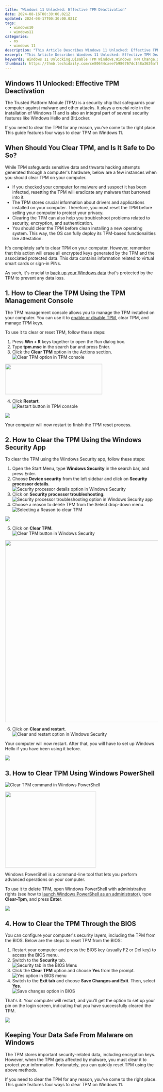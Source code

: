 ```yaml
---
title: "Windows 11 Unlocked: Effective TPM Deactivation"
date: 2024-08-16T00:30:00.021Z
updated: 2024-08-17T00:30:00.021Z
tags:
  - windows10
  - windows11
categories:
  - os
  - windows 11
description: "This Article Describes Windows 11 Unlocked: Effective TPM Deactivation"
excerpt: "This Article Describes Windows 11 Unlocked: Effective TPM Deactivation"
keywords: Windows 11 Unlocking,Disable TPM Windows,Windows TPM Change,XPPCooler Tool,BIOS TPM Deactivate,Enabling OS Boot,PC Secure Settings
thumbnail: https://thmb.techidaily.com/ce80644caee7b986767dc148a3626afb6dedcf8d303ed5814c688bdf2e6498bb.jpg
---
```


## Windows 11 Unlocked: Effective TPM Deactivation

 The Trusted Platform Module (TPM) is a security chip that safeguards your computer against malware and other attacks. It plays a crucial role in the installation of Windows 11 and is also an integral part of several security features like Windows Hello and BitLocker.

 If you need to clear the TPM for any reason, you've come to the right place. This guide features four ways to clear TPM on Windows 11\.

## When Should You Clear TPM, and Is It Safe to Do So?

 While TPM safeguards sensitive data and thwarts hacking attempts generated through a computer's hardware, below are a few instances when you should clear TPM on your computer.

* If you [checked your computer for malware](https://www.makeuseof.com/tag/computer-virus-signs/) and suspect it has been infected, resetting the TPM will eradicate any malware that burrowed into it.
* The TPM stores crucial information about drivers and applications installed on your computer. Therefore, you must reset the TPM before selling your computer to protect your privacy.
* Clearing the TPM can also help you troubleshoot problems related to security, encryption, and authentication.
* You should clear the TPM before clean installing a new operating system. This way, the OS can fully deploy its TPM-based functionalities like attestation.

 It's completely safe to clear TPM on your computer. However, remember that this action will erase all encrypted keys generated by the TPM and the associated protected data. This data contains information related to virtual smart cards or sign-in PINs.

 As such, it's crucial to [back up your Windows data](https://www.makeuseof.com/tag/backup-windows-computer-cloud/) that's protected by the TPM to prevent any data loss.

## 1\. How to Clear the TPM Using the TPM Management Console

 The TPM management console allows you to manage the TPM installed on your computer. You can use it to [enable or disable TPM](https://www.makeuseof.com/how-enable-tpm-secure-boot-before-upgrading-windows-11/), clear TPM, and manage TPM keys.

 To use it to clear or reset TPM, follow these steps:

1. Press **Win + R** keys together to open the Run dialog box.
2. Type **tpm.msc** in the search bar and press Enter.
3. Click the **Clear TPM** option in the Actions section.  
![Clear TPM option in TPM console](https://static1.makeuseofimages.com/wordpress/wp-content/uploads/2023/08/clear-tpm-option.jpg)
<!-- affiliate ads begin -->
<a href="https://proteahair.pxf.io/c/5597632/1983634/23621" target="_top" id="1983634"><img src="//a.impactradius-go.com/display-ad/23621-1983634" border="0" alt="" width="320" height="100"/></a><img height="0" width="0" src="https://imp.pxf.io/i/5597632/1983634/23621" style="position:absolute;visibility:hidden;" border="0" />
<!-- affiliate ads end -->
4. Click **Restart**.  
![Restart button in TPM console](https://static1.makeuseofimages.com/wordpress/wp-content/uploads/2023/08/restart-button-1.jpg)
<!-- affiliate ads begin -->
<a href="https://store.bitdefender.com/affiliate.php?ACCOUNT=BITLATIN&AFFILIATE=108875&PATH=http%3A%2F%2Fwww.bitdefender.com%2Fbusiness%3FAFFILIATE%3D108875%26RESOURCE%3D30%2525%2BOff%2Ball%2BGravityZone%2BProducts"><img src="https://www.bitdefender.com/content/dam/bitdefender/business/campaign/1200X628.png" border="0"></a>
<!-- affiliate ads end -->

 Your computer will now restart to finish the TPM reset process.

## 2\. How to Clear the TPM Using the Windows Security App

 To clear the TPM using the Windows Security app, follow these steps:

1. Open the Start Menu, type **Windows Security** in the search bar, and press Enter.
2. Choose **Device security** from the left sidebar and click on **Security processor details**.  
![Security processor details option in Windows Security](https://static1.makeuseofimages.com/wordpress/wp-content/uploads/2023/08/security-processor-details.jpg)
3. Click on **Security processor troubleshooting**.  
![Security processor troubleshooting option in Windows Security app](https://static1.makeuseofimages.com/wordpress/wp-content/uploads/2023/08/security-processor-troubleshooting.jpg)
4. Choose a reason to delete TPM from the Select drop-down menu.  
![Selecting a Reason to clear TPM](https://static1.makeuseofimages.com/wordpress/wp-content/uploads/2023/08/reason-to-clear-tpm.jpg)
<!-- affiliate ads begin -->
<a href="https://shop.incomedia.eu/order/checkout.php?PRODS=14095146&QTY=1&AFFILIATE=108875&CART=1"><img src="https://secure.2checkout.com/images/merchant/8b6cc3ee5ec407721ce3bf5ff4c0f56b/PRO_BUY_728x90-EN.jpg" border="0"></a>
<!-- affiliate ads end -->
5. Click on **Clear TPM**.  
![Clear TPM button in Windows Security](https://static1.makeuseofimages.com/wordpress/wp-content/uploads/2023/08/clear-tpm-button.jpg)
<!-- affiliate ads begin -->
<a href="https://unicoeye.pxf.io/c/5597632/2084399/18498" target="_top" id="2084399"><img src="//a.impactradius-go.com/display-ad/18498-2084399" border="0" alt="" width="1125" height="600"/></a><img height="0" width="0" src="https://imp.pxf.io/i/5597632/2084399/18498" style="position:absolute;visibility:hidden;" border="0" />
<!-- affiliate ads end -->
6. Click on **Clear** **and restart**.  
![Clear and restart option in Windows Security](https://static1.makeuseofimages.com/wordpress/wp-content/uploads/2023/08/clear-and-restart-option.jpg)

 Your computer will now restart. After that, you will have to set up Windows Hello if you have been using it before.

<!-- affiliate ads begin -->
<a href="https://store.advancedwebranking.com/order/checkout.php?PRODS=4715051&QTY=1&AFFILIATE=108875&CART=1"><img src="https://secure.avangate.com/images/merchant/14edc6ebfdae2e23bbed83d67f50e983/products/33_awr%20logo.png" border="0"></a>
<!-- affiliate ads end -->
## 3\. How to Clear TPM Using Windows PowerShell

![Clear TPM command in Windows PowerShell](https://static1.makeuseofimages.com/wordpress/wp-content/uploads/2023/08/clear-tpm-command.jpg)
<!-- affiliate ads begin -->
<a href="https://united.elfm.net/c/5597632/748964/4704" target="_top" id="748964"><img src="//a.impactradius-go.com/display-ad/4704-748964" border="0" alt="" width="300" height="250"/></a><img height="0" width="0" src="https://united.elfm.net/i/5597632/748964/4704" style="position:absolute;visibility:hidden;" border="0" />
<!-- affiliate ads end -->

 Windows PowerShell is a command-line tool that lets you perform advanced operations on your computer.

 To use it to delete TPM, open Windows PowerShell with administrative rights (see how to [launch Windows PowerShell as an administrator](https://www.makeuseof.com/windows-11-powershell-administrator/)), type **Clear-Tpm**, and press **Enter**.

<!-- affiliate ads begin -->
<a href="https://estore.winxdvd.com/order/checkout.php?PRODS=12653853&QTY=1&AFFILIATE=108875&CART=1"><img src="https://secure.avangate.com/images/merchant/bcb41ccdc4363c6848a1d760f26c28a0/products/14_videoproc-converter-ai-box.png" border="0"></a>
<!-- affiliate ads end -->
## 4\. How to Clear the TPM Through the BIOS

 You can configure your computer's security layers, including the TPM from the BIOS. Below are the steps to reset TPM from the BIOS:

1. Restart your computer and press the BIOS key (usually F2 or Del key) to access the BIOS menu.
2. Switch to the **Security** tab.  
![Security tab in the BIOS Menu](https://static1.makeuseofimages.com/wordpress/wp-content/uploads/2023/08/security-tab-1.jpg)
3. Click the **Clear TPM** option and choose **Yes** from the prompt.  
![Yes option in BIOS menu](https://static1.makeuseofimages.com/wordpress/wp-content/uploads/2023/08/yes-option-1.jpg)
4. Switch to the **Exit tab** and choose **Save Changes and Exit**. Then, select **Yes**.  
![Save changes option in BIOS](https://static1.makeuseofimages.com/wordpress/wp-content/uploads/2023/08/save-changes-option.jpg)

 That's it. Your computer will restart, and you'll get the option to set up your pin on the login screen, indicating that you have successfully cleared the TPM.

<!-- affiliate ads begin -->
<a href="https://secure.2checkout.com/order/checkout.php?PRODS=4620778&QTY=1&AFFILIATE=108875&CART=1"><img src="https://secure.avangate.com/images/merchant/07dd4d5a72f5740ef0f035f201951476/728__90banner.jpg" border="0"></a>
<!-- affiliate ads end -->
## Keeping Your Data Safe From Malware on Windows

 The TPM stores important security-related data, including encryption keys. However, when the TPM gets affected by malware, you must clear it to protect your information. Fortunately, you can quickly reset TPM using the above methods.

 If you need to clear the TPM for any reason, you've come to the right place. This guide features four ways to clear TPM on Windows 11\.



<ins class="adsbygoogle"
      style="display:block"
      data-ad-client="ca-pub-7571918770474297"
      data-ad-slot="8358498916"
      data-ad-format="auto"
      data-full-width-responsive="true"></ins>



